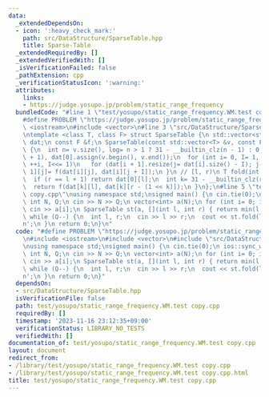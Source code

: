```yaml
---
data:
  _extendedDependsOn:
  - icon: ':heavy_check_mark:'
    path: src/DataStructure/SparseTable.hpp
    title: Sparse-Table
  _extendedRequiredBy: []
  _extendedVerifiedWith: []
  _isVerificationFailed: false
  _pathExtension: cpp
  _verificationStatusIcon: ':warning:'
  attributes:
    links:
    - https://judge.yosupo.jp/problem/static_range_frequency
  bundledCode: "#line 1 \"test/yosupo/static_range_frequency.WM.test copy.cpp\"\n\
    #define PROBLEM \"https://judge.yosupo.jp/problem/static_range_frequency\"\n#include\
    \ <iostream>\n#include <vector>\n#line 3 \"src/DataStructure/SparseTable.hpp\"\
    \ntemplate <class T, class F> struct SparseTable {\n std::vector<std::vector<T>>\
    \ dat;\n const F &f;\n SparseTable(const std::vector<T> &v, const F &f): f(f)\
    \ {\n  int n= v.size(), log= n > 1 ? 31 - __builtin_clz(n - 1) : 0;\n  dat.resize(log\
    \ + 1), dat[0].assign(v.begin(), v.end());\n  for (int i= 0, I= 1, j; i < log;\
    \ ++i, I<<= 1)\n   for (dat[i + 1].resize(j= dat[i].size() - I); j--;) dat[i +\
    \ 1][j]= f(dat[i][j], dat[i][j + I]);\n }\n // [l, r)\n T fold(int l, int r) {\n\
    \  if (r == l + 1) return dat[0][l];\n  int k= 31 - __builtin_clz(r - l - 1);\n\
    \  return f(dat[k][l], dat[k][r - (1 << k)]);\n }\n};\n#line 5 \"test/yosupo/static_range_frequency.WM.test\
    \ copy.cpp\"\nusing namespace std;\nsigned main() {\n cin.tie(0);\n ios::sync_with_stdio(0);\n\
    \ int N, Q;\n cin >> N >> Q;\n vector<int> a(N);\n for (int i= 0; i < N; ++i)\
    \ cin >> a[i];\n SparseTable st(a, [](int l, int r) { return min(l, r); });\n\
    \ while (Q--) {\n  int l, r;\n  cin >> l >> r;\n  cout << st.fold(l, r) << '\\\
    n';\n }\n return 0;\n}\n"
  code: "#define PROBLEM \"https://judge.yosupo.jp/problem/static_range_frequency\"\
    \n#include <iostream>\n#include <vector>\n#include \"src/DataStructure/SparseTable.hpp\"\
    \nusing namespace std;\nsigned main() {\n cin.tie(0);\n ios::sync_with_stdio(0);\n\
    \ int N, Q;\n cin >> N >> Q;\n vector<int> a(N);\n for (int i= 0; i < N; ++i)\
    \ cin >> a[i];\n SparseTable st(a, [](int l, int r) { return min(l, r); });\n\
    \ while (Q--) {\n  int l, r;\n  cin >> l >> r;\n  cout << st.fold(l, r) << '\\\
    n';\n }\n return 0;\n}"
  dependsOn:
  - src/DataStructure/SparseTable.hpp
  isVerificationFile: false
  path: test/yosupo/static_range_frequency.WM.test copy.cpp
  requiredBy: []
  timestamp: '2023-11-16 23:12:35+09:00'
  verificationStatus: LIBRARY_NO_TESTS
  verifiedWith: []
documentation_of: test/yosupo/static_range_frequency.WM.test copy.cpp
layout: document
redirect_from:
- /library/test/yosupo/static_range_frequency.WM.test copy.cpp
- /library/test/yosupo/static_range_frequency.WM.test copy.cpp.html
title: test/yosupo/static_range_frequency.WM.test copy.cpp
---
```

